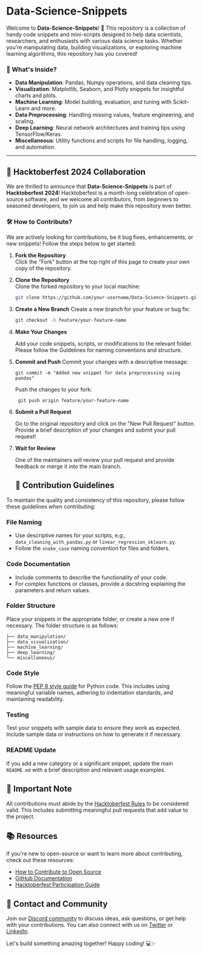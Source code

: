 # Data-Science-Snippets

Welcome to **Data-Science-Snippets**! 🎉 This repository is a collection of handy code snippets and mini-scripts designed to help data scientists, researchers, and enthusiasts with various data science tasks. Whether you're manipulating data, building visualizations, or exploring machine learning algorithms, this repository has you covered!

### 🚀 What's Inside?
- **Data Manipulation**: Pandas, Numpy operations, and data cleaning tips.
- **Visualization**: Matplotlib, Seaborn, and Plotly snippets for insightful charts and plots.
- **Machine Learning**: Model building, evaluation, and tuning with Scikit-Learn and more.
- **Data Preprocessing**: Handling missing values, feature engineering, and scaling.
- **Deep Learning**: Neural network architectures and training tips using TensorFlow/Keras.
- **Miscellaneous**: Utility functions and scripts for file handling, logging, and automation.

---

## 🎃 Hacktoberfest 2024 Collaboration
We are thrilled to announce that **Data-Science-Snippets** is part of **Hacktoberfest 2024**! Hacktoberfest is a month-long celebration of open-source software, and we welcome all contributors, from beginners to seasoned developers, to join us and help make this repository even better.

### 🛠 How to Contribute?
We are actively looking for contributions, be it bug fixes, enhancements, or new snippets! Follow the steps below to get started:

1. **Fork the Repository**  
   Click the "Fork" button at the top right of this page to create your own copy of the repository.

2. **Clone the Repository**  
   Clone the forked repository to your local machine:
   ```bash
   git clone https://github.com/your-username/Data-Science-Snippets.git
   ```
3. **Create a New Branch**
   Create a new branch for your feature or bug fix:
   ```bash
   git checkout -b feature/your-feature-name
   ```
4. **Make Your Changes**

   Add your code snippets, scripts, or modifications to the relevant folder. Please follow the Guidelines for naming conventions and structure.
5. **Commit and Push**
   Commit your changes with a descriptive message:
    ```
    git commit -m "Added new snippet for data preprocessing using pandas"
    ```
   Push the changes to your fork:
   ```
    git push origin feature/your-feature-name
    ```
6. **Submit a Pull Request**

    Go to the original repository and click on the "New Pull Request" button. Provide a brief description of your changes and submit your pull request!

7.  **Wait for Review**
   
    One of the maintainers will review your pull request and provide feedback or merge it into the main branch.

    ## 📜 Contribution Guidelines
To maintain the quality and consistency of this repository, please follow these guidelines when contributing:

### File Naming
- Use descriptive names for your scripts, e.g., `data_cleaning_with_pandas.py` or `linear_regression_sklearn.py`.
- Follow the `snake_case` naming convention for files and folders.

### Code Documentation
- Include comments to describe the functionality of your code.
- For complex functions or classes, provide a docstring explaining the parameters and return values.

### Folder Structure
Place your snippets in the appropriate folder, or create a new one if necessary. The folder structure is as follows:

```
├── data_manipulation/
├── data_visualization/ 
├── machine_learning/
├── deep_learning/ 
└── miscellaneous/
```


### Code Style
Follow the [PEP 8 style guide](https://www.python.org/dev/peps/pep-0008?wt.mc_id=studentamb_296415) for Python code. This includes using meaningful variable names, adhering to indentation standards, and maintaining readability.

### Testing
Test your snippets with sample data to ensure they work as expected. Include sample data or instructions on how to generate it if necessary.

### README Update
If you add a new category or a significant snippet, update the main `README.md` with a brief description and relevant usage examples.

## 📢 Important Note
All contributions must abide by the [Hacktoberfest Rules](https://hacktoberfest.com/participation?wt.mc_id=studentamb_296415) to be considered valid. This includes submitting meaningful pull requests that add value to the project.

## 📚 Resources
If you're new to open-source or want to learn more about contributing, check out these resources:
- [How to Contribute to Open Source](https://opensource.guide/how-to-contribute?wt.mc_id=studentamb_296415)
- [GitHub Documentation](https://docs.github.com?wt.mc_id=studentamb_296415)
- [Hacktoberfest Participation Guide](https://hacktoberfest.com/participation?wt.mc_id=studentamb_296415)

## 💬 Contact and Community
Join our [Discord community](#) to discuss ideas, ask questions, or get help with your contributions. You can also connect with us on [Twitter](#) or [LinkedIn](https://www.linkedin.com/company/mlsa-nexus?wt.mc_id=studentamb_296415).

Let's build something amazing together! Happy coding! 💻✨
